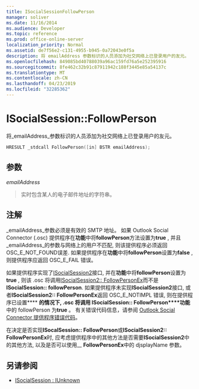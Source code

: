```yaml
---
title: ISocialSessionFollowPerson
manager: soliver
ms.date: 11/16/2014
ms.audience: Developer
ms.topic: reference
ms.prod: office-online-server
localization_priority: Normal
ms.assetid: de7f56e2-c131-4955-b945-0a72043e0f5a
description: 将 emailAddress 参数标识的人员添加为社交网络上已登录用户的友元。
ms.openlocfilehash: 849085bd40788039a96ac159fd76a5e252395916
ms.sourcegitcommit: 8fe462c32b91c87911942c188f3445e85a54137c
ms.translationtype: MT
ms.contentlocale: zh-CN
ms.lasthandoff: 04/23/2019
ms.locfileid: "32285362"
---
```

# <a name="isocialsessionfollowperson"></a>ISocialSession::FollowPerson

将_emailAddress_参数标识的人员添加为社交网络上已登录用户的友元。 
  
```cpp
HRESULT _stdcall FollowPerson([in] BSTR emailAddress);
```

## <a name="parameters"></a>参数

_emailAddress_
  
> 实时包含某人的电子邮件地址的字符串。
    
## <a name="remarks"></a>注解

_emailAddress_参数必须是有效的 SMTP 地址。 如果 Outlook Social Connector (.osc) 提供程序在**功能**中将**followPerson**方法设置为**true** , 并且_emailAddress_的参数与网络上的用户不匹配, 则该提供程序必须返回 OSC_E_NOT_FOUND误差. 如果提供程序在**功能**中将**followPerson**设置为**false** , 则提供程序应返回 OSC_E_FAIL 错误。
  
如果提供程序实现了[ISocialSession2](isocialsession2iunknown.md)接口, 并在**功能**中将**followPerson**设置为**true** , 则该 .osc 将调用[ISocialSession2:: FollowPersonEx](isocialsession2-followpersonex.md)而不是**ISocialSession:: followPerson**. 如果提供程序未实现**ISocialSession2**接口, 或者**ISocialSession2:: FollowPersonEx**返回 OSC_E_NOTIMPL 错误, 则在提供程序已设置**** **的情况下, .osc 将调用 ISocialSession:: FollowPerson****功能**中的 followPerson 为**true** 。 有关错误代码信息，请参阅 [Outlook Social Connector 提供程序错误代码](outlook-social-connector-provider-error-codes.md)。
  
在决定是否实现**ISocalSession:: FollowPerson**或**ISocialSession2:: FollowPersonEx**时, 应考虑提供程序中的其他方法是否需要**ISocialSession2**中的其他方法, 以及是否可以使用__ **FollowPersonEx**中的 djsplayName 参数。
  
## <a name="see-also"></a>另请参阅

- [ISocialSession : IUnknown](isocialsessioniunknown.md)

